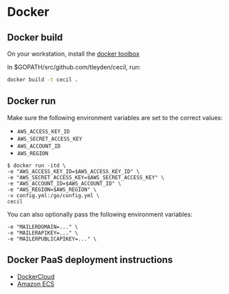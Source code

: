 # Docker

## Docker build

On your workstation, install the [docker toolbox](https://www.docker.com/products/docker-toolbox)

In $GOPATH/src/github.com/tleyden/cecil, run:

```bash
docker build -t cecil .
```

## Docker run

Make sure the following environment variables are set to the correct values:

* `AWS_ACCESS_KEY_ID`
* `AWS_SECRET_ACCESS_KEY`
* `AWS_ACCOUNT_ID`
* `AWS_REGION`


```
$ docker run -itd \
-e "AWS_ACCESS_KEY_ID=$AWS_ACCESS_KEY_ID" \
-e "AWS_SECRET_ACCESS_KEY=$AWS_SECRET_ACCESS_KEY" \
-e "AWS_ACCOUNT_ID=$AWS_ACCOUNT_ID" \
-e "AWS_REGION=$AWS_REGION" \
-v config.yml:/go/config.yml \
cecil
```

You can also optionally pass the following environment variables:

```
-e "MAILERDOMAIN=..." \
-e "MAILERAPIKEY=..." \
-e "MAILERPUBLICAPIKEY=..." \
```

## Docker PaaS deployment instructions

* [DockerCloud](DeployDockerCloud.md)
* [Amazon ECS](DeployAmazonECS.md)

